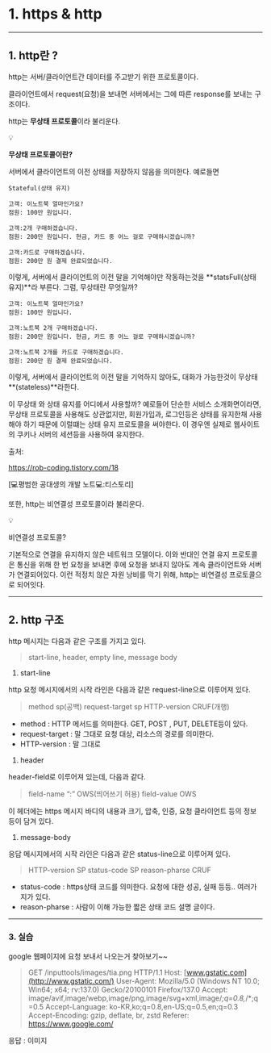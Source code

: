 # 1. https & http

---

## 1.  http란 ?

http는 서버/클라이언트간 데이터를 주고받기 위한 프로토콜이다.

클라이언트에서 request(요청)을 보내면 서버에서는 그에 따른 response를 보내는 구조이다.

http는 **무상태 프로토콜**이라 불리운다.

<aside>
💡

**무상태 프로토콜이란?**

서버에서 클라이언트의 이전 상태를 저장하지 않음을 의미한다. 예로들면

```
Stateful(상태 유지)

고객: 이노트북 얼마인가요?
점원: 100만 원입니다.

고객:2개 구매하겠습니다.
점원: 200만 원입니다. 현금, 카드 중 어느 걸로 구매하시겠습니까?

고객:카드로 구매하겠습니다.
점원: 200만 원 결제 완료되었습니다.
```

이렇게, 서버에서 클라이언트의 이전 말을 기억해야만 작동하는것을 **statsFull(상태 유지)**라 부른다. 그럼, 무상태란 무엇일까?

```
고객: 이노트북 얼마인가요?
점원: 100만 원입니다.

고객:노트북 2개 구매하겠습니다.
점원: 200만 원입니다. 현금, 카드 중 어느 걸로 구매하시겠습니까?

고객:노트북 2개를 카드로 구매하겠습니다.
점원: 200만 원 결제 완료되었습니다.
```

이렇게, 서버에서 클라이언트의 이전 말을 기억하지 않아도, 대화가 가능한것이 무상태**(stateless)**라한다.

이 무상태 와 상태 유지를 어디에서 사용할까? 예로들어 단순한 서비스 소개화면이라면, 무상태 프로토콜을 사용해도 상관없지만, 회원가입과, 로그인등은 상태를 유지한채 사용해야 하기 때문에 이럴떄는 상태 유지 프로토콜을 써야한다. 이 경우엔 실제로 웹사이트의 쿠키나 서버의 세션등을 사용하여 유지한다.

출처:

https://rob-coding.tistory.com/18

[💻평범한 공대생의 개발 노트💻:티스토리]

</aside>

또한, http는 비연결성 프로토콜이라 불리운다.

<aside>
💡

비연결성 프로토콜?

기본적으로 연결을 유지하지 않은 네트워크 모델이다. 이와 반대인 연결 유지 프로토콜은 통신을 위해 한 번 요청을 보내면 후에 요청을 보내지 않아도 계속 클라이언트와 서버가 연결되어있다. 이런 적정치 않은 자원 낭비를 막기 위해, http는 비연결성 프로토콜으로 되어잇다.

</aside>

---

## 2. http 구조

http 메시지는 다음과 같은 구조를 가지고 있다.

> start-line, header, empty line, message body
>

1. start-line

http 요청 메시지에서의 시작 라인은 다음과 같은 request-line으로 이루어져 있다.

> method sp(공백) request-target sp HTTP-version CRUF(개행)
>
- method : HTTP 메서드를 의미한다. GET, POST , PUT, DELETE등이 있다.
- request-target : 말 그대로 요청 대상, 리소스의 경로를 의미한다.
- HTTP-version : 말 그대로

1. header

header-field로 이루어져 있는데, 다음과 같다.

> field-name “:” OWS(띄어쓰기 허용) field-value OWS
>

이 헤더에는 https 메시지 바디의 내용과 크기, 압축, 인증, 요청 클라이언트 등의 정보등이 담겨 있다.

1. message-body

응답 메시지에서의 시작 라인은 다음과 같은 status-line으로 이루어져 있다.

> HTTP-version SP status-code SP reason-pharse CRUF
>
- status-code : https상태 코드를 의미한다. 요청에 대한 성공, 실패 등등.. 여러가지가 있다.
- reason-pharse : 사람이 이해 가능한 짧은 상태 코드 설명 글이다.

---

### 3. 실습

google 웹페이지에 요청 보내서 나오는거 찾아보기~~

> GET /inputtools/images/tia.png HTTP/1.1
Host: [www.gstatic.com](http://www.gstatic.com/)
User-Agent: Mozilla/5.0 (Windows NT 10.0; Win64; x64; rv:137.0) Gecko/20100101 Firefox/137.0
Accept: image/avif,image/webp,image/png,image/svg+xml,image/*;q=0.8,*/*;q=0.5
Accept-Language: ko-KR,ko;q=0.8,en-US;q=0.5,en;q=0.3
Accept-Encoding: gzip, deflate, br, zstd
Referer: https://www.google.com/
>

응답 : 이미지